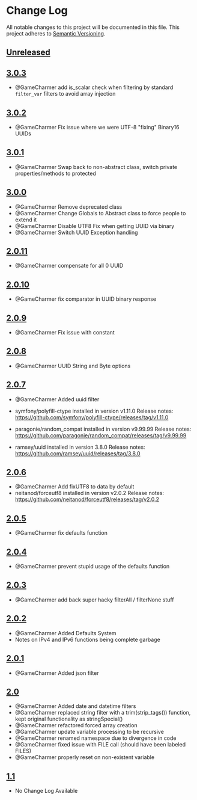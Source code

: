 
# Change Log
All notable changes to this project will be documented in this file.
This project adheres to [Semantic Versioning](http://semver.org/).

## [Unreleased](https://github.com/KongHack/Globals)



## [3.0.3](https://github.com/KongHack/Globals/releases/tag/3.0.3)
 - @GameCharmer add is_scalar check when filtering by standard `filter_var` filters to avoid array injection



## [3.0.2](https://github.com/KongHack/Globals/releases/tag/3.0.2)
 - @GameCharmer Fix issue where we were UTF-8 "fixing" Binary16 UUIDs



## [3.0.1](https://github.com/KongHack/Globals/releases/tag/3.0.1)
 - @GameCharmer Swap back to non-abstract class, switch private properties/methods to protected



## [3.0.0](https://github.com/KongHack/Globals/releases/tag/3.0.0)
 - @GameCharmer Remove deprecated class
 - @GameCharmer Change Globals to Abstract class to force people to extend it
 - @GameCharmer Disable UTF8 Fix when getting UUID via binary
 - @GameCharmer Switch UUID Exception handling


## [2.0.11](https://github.com/KongHack/Globals/releases/tag/2.0.11)
 - @GameCharmer compensate for all 0 UUID


## [2.0.10](https://github.com/KongHack/Globals/releases/tag/2.0.10)
 - @GameCharmer fix comparator in UUID binary response



## [2.0.9](https://github.com/KongHack/Globals/releases/tag/2.0.9)
 - @GameCharmer Fix issue with constant



## [2.0.8](https://github.com/KongHack/Globals/releases/tag/2.0.8)
  - @GameCharmer UUID String and Byte options



## [2.0.7](https://github.com/KongHack/Globals/releases/tag/2.0.7)
 - @GameCharmer Added uuid filter

 - symfony/polyfill-ctype installed in version v1.11.0
   Release notes: https://github.com/symfony/polyfill-ctype/releases/tag/v1.11.0

 - paragonie/random_compat installed in version v9.99.99
   Release notes: https://github.com/paragonie/random_compat/releases/tag/v9.99.99

 - ramsey/uuid installed in version 3.8.0
   Release notes: https://github.com/ramsey/uuid/releases/tag/3.8.0



## [2.0.6](https://github.com/KongHack/Globals/releases/tag/2.0.6)
 - @GameCharmer Add fixUTF8 to data by default
 - neitanod/forceutf8 installed in version v2.0.2
   Release notes: https://github.com/neitanod/forceutf8/releases/tag/v2.0.2



## [2.0.5](https://github.com/KongHack/Globals/releases/tag/2.0.5)
 - @GameCharmer fix defaults function



## [2.0.4](https://github.com/KongHack/Globals/releases/tag/2.0.4)
 - @GameCharmer prevent stupid usage of the defaults function



## [2.0.3](https://github.com/KongHack/Globals/releases/tag/2.0.3)
 - @GameCharmer add back super hacky filterAll / filterNone stuff



## [2.0.2](https://github.com/KongHack/Globals/releases/tag/2.0.2)
 - @GameCharmer Added Defaults System
 - Notes on IPv4 and IPv6 functions being complete garbage
 


## [2.0.1](https://github.com/KongHack/Globals/releases/tag/2.0.1)
 - @GameCharmer Added json filter
 


## [2.0](https://github.com/KongHack/Globals/releases/tag/2.0)
 - @GameCharmer Added date and datetime filters
 - @GameCharmer replaced string filter with a trim(strip_tags()) function, kept original functionality as stringSpecial()
 - @GameCharmer refactored forced array creation
 - @GameCharmer update variable processing to be recursive
 - @GameCharmer renamed namespace due to divergence in code
 - @GameCharmer fixed issue with FILE call (should have been labeled FILES)
 - @GameCharmer properly reset on non-existent variable



## [1.1](https://github.com/KongHack/Globals/releases/tag/1.1)
 - No Change Log Available 
